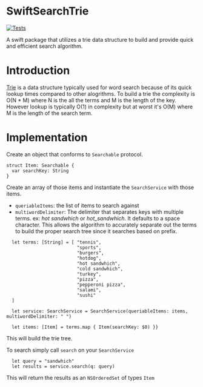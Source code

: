 # SwiftSearchTrie

[![Tests](https://github.com/wvabrinskas/SwiftSearchTrie/actions/workflows/tests.yml/badge.svg?branch=main)](https://github.com/wvabrinskas/SwiftSearchTrie/actions/workflows/tests.yml)

A swift package that utilizes a trie data structure to build and provide quick and efficient search algorithm. 

# Introduction 

[Trie](https://en.wikipedia.org/wiki/Trie) is a data structure typically used for word search because of its quick lookup times compared to other alogrithms. To build a trie the complexity is O(N * M) where N is the all the terms and M is the length of the key. However lookup is typically O(1) in complexity but at worst it's O(M) where M is the length of the search term. 

# Implementation

Create an object that conforms to `Searchable` protocol. 

```
struct Item: Searchable {
  var searchKey: String
}
```

Create an array of those items and instantiate the `SearchService` with those items. 
- `queriableItems`: the list of items to search against 
- `multiwordDelimiter`: The delimiter that separates keys with multiple terms. ex: *hot sandwhich* or *hot_sandwhich*. It defaults to a space character. This allows the algorithm to accurately separate out the terms to build the proper search tree since it searches based on prefix. 

```
  let terms: [String] = [ "tennis",
                          "sports",
                          "burgers",
                          "hotdog",
                          "hot sandwhich",
                          "cold sandwhich",
                          "turkey",
                          "pizza",
                          "pepperoni pizza",
                          "salami",
                          "sushi"
  ]

  let service: SearchService = SearchService(queriableItems: items, multiwordDelimiter: " ")

  let items: [Item] = terms.map { Item(searchKey: $0) }}
  ```

This will build the trie tree. 

To search simply call `search` on your `SearchService`

```
  let query = "sandwhich"
  let results = service.search(q: query)
```

This will return the results as an `NSOrderedSet` of types `Item`
